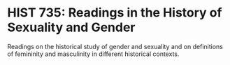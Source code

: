 # HIST 735: Readings in the History of Sexuality and Gender

Readings on the historical study of gender and sexuality and on definitions of femininity and masculinity in different historical contexts.